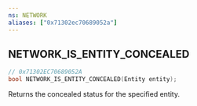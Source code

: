 ```yaml
---
ns: NETWORK
aliases: ["0x71302ec70689052a"]
---
```

## NETWORK_IS_ENTITY_CONCEALED

```c
// 0x71302EC70689052A
bool NETWORK_IS_ENTITY_CONCEALED(Entity entity);
```

Returns the concealed status for the specified entity.

